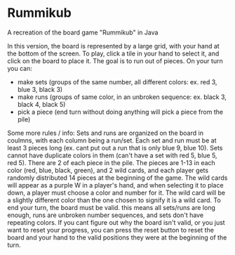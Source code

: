# Rummikub
A recreation of the board game "Rummikub" in Java

In this version, the board is represented by a large grid, with your hand at the bottom of the screen.
To play, click a tile in your hand to select it, and click on the board to place it. The goal is to run out of pieces.
On your turn you can:
- make sets (groups of the same number, all different colors: ex. red 3, blue 3, black 3)
- make runs (groups of same color, in an unbroken sequence: ex. black 3, black 4, black 5)
- pick a piece (end turn without doing anything will pick a piece from the pile)

Some more rules / info:
Sets and runs are organized on the board in coulmns, with each column being a run/set.
Each set and run must be at least 3 pieces long (ex. cant put out a run that is only blue 9, blue 10).
Sets cannot have duplicate colors in them (can't have a set with red 5, blue 5, red 5).
There are 2 of each piece in the pile. The pieces are 1-13 in each color (red, blue, black, green), and 2 wild cards, and each player gets randomly distributed 14 pieces at the beginning of the game.
The wild cards will appear as a purple W in a player's hand, and when selecting it to place down, a player must choose a color and number for it. The wild card will be a slightly different color than the one chosen to signify it is a wild card.
To end your turn, the board must be valid. this means all sets/runs are long enough, runs are unbroken number sequences, and sets don't have repeating colors.
If you cant figure out why the board isn't valid, or you just want to reset your progress, you can press the reset button to reset the board and your hand to the valid positions they were at the beginning of the turn.
